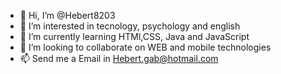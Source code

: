 - 👋 Hi, I’m @Hebert8203
- 👀 I’m interested in tecnology, psychology and english
- 🌱 I’m currently learning HTMl,CSS, Java and JavaScript
- 💞️ I’m looking to collaborate on WEB and mobile technologies
- 📫 Send me a Email in Hebert.gab@hotmail.com

<!---
Hebert8203/Hebert8203 is a ✨ special ✨ repository because its `README.md` (this file) appears on your GitHub profile.
You can click the Preview link to take a look at your changes.
--->
